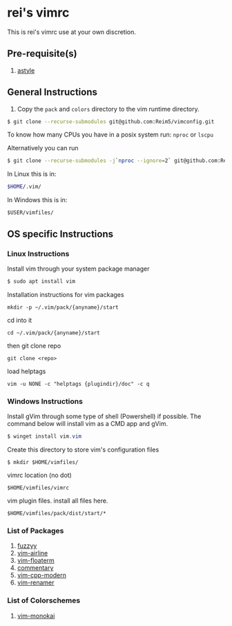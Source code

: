# rei's vimrc
This is rei's vimrc use at your own discretion.

## Pre-requisite(s)
1. [astyle](https://astyle.sourceforge.net/)

## General Instructions

1. Copy the `pack` and `colors` directory to the vim runtime directory.

```bash
$ git clone --recurse-submodules git@github.com:Reim5/vimconfig.git
```

To know how many CPUs you have in a posix system run: `nproc` or `lscpu`

Alternatively you can run

```bash
$ git clone --recurse-submodules -j`nproc --ignore=2` git@github.com:Reim5/vimconfig.git
```

In Linux this is in:
```bash
$HOME/.vim/
```

In Windows this is in:
```shell
$USER/vimfiles/
```

## OS specific Instructions

### Linux Instructions

Install vim through your system package manager
```bash
$ sudo apt install vim
```
Installation instructions for vim packages
```(bash)
mkdir -p ~/.vim/pack/{anyname}/start
```
cd into it
```(bash)
cd ~/.vim/pack/{anyname}/start
```
then git clone repo
```(bash)
git clone <repo>
```
load helptags
```(bash)
vim -u NONE -c "helptags {plugindir}/doc" -c q
```
### Windows Instructions

Install gVim through some type of shell (Powershell) if possible. The command below will install vim as a CMD app and gVim.
```powershell
$ winget install vim.vim
```
Create this directory to store vim's configuration files
```
$ mkdir $HOME/vimfiles/
```
vimrc location (no dot)
```
$HOME/vimfiles/vimrc
```

vim plugin files. install all files here.
```
$HOME/vimfiles/pack/dist/start/*
```
### List of Packages
1. [fuzzyy](https://github.com/Donaldttt/fuzzyy)
2. [vim-airline](https://github.com/vim-airline/vim-airline)
3. [vim-floaterm](https://github.com/voldikss/vim-floaterm)
4. [commentary](https://tpope.io/vim/commentary.git)
5. [vim-cpp-modern](https://github.com/bfrg/vim-cpp-modern)
6. [vim-renamer](https://github.com/qpkorr/vim-renamer)

### List of Colorschemes
1. [vim-monokai](https://github.com/crusoexia/vim-monokai)
